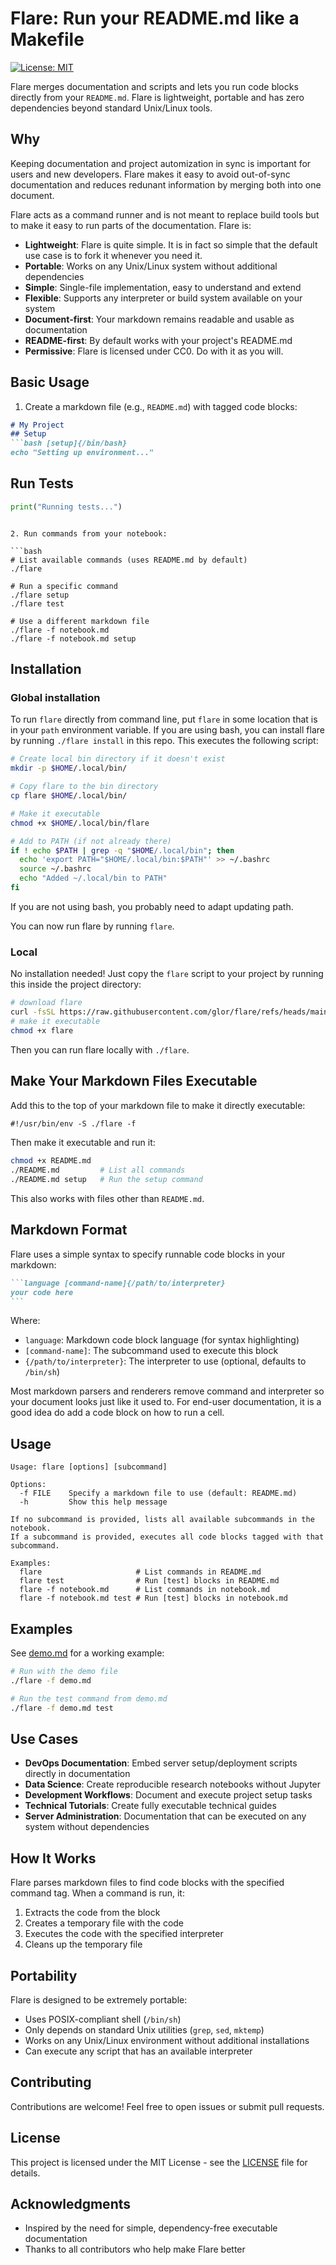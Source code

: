 # Flare: Run your README.md like a Makefile

[![License: MIT](https://img.shields.io/badge/License-MIT-blue.svg)](LICENSE)

Flare merges documentation and scripts and lets you run code blocks directly from your `README.md`. Flare is lightweight, portable and has zero dependencies beyond standard Unix/Linux tools.

## Why
Keeping documentation and project automization in sync is important for users and new developers. Flare makes it easy to avoid out-of-sync documentation and reduces redunant information by merging both into one document.

Flare acts as a command runner and is not meant to replace build tools but to make it easy to run parts of the documentation. Flare is:

- **Lightweight**: Flare is quite simple. It is in fact so simple that the default use case is to fork it whenever you need it. 
- **Portable**: Works on any Unix/Linux system without additional dependencies
- **Simple**: Single-file implementation, easy to understand and extend
- **Flexible**: Supports any interpreter or build system available on your system
- **Document-first**: Your markdown remains readable and usable as documentation
- **README-first**: By default works with your project's README.md
- **Permissive**: Flare is licensed under CC0. Do with it as you will.

## Basic Usage

1. Create a markdown file (e.g., `README.md`) with tagged code blocks:

```markdown
# My Project
## Setup
```bash [setup]{/bin/bash}
echo "Setting up environment..."
```
## Run Tests
```python [test]{/usr/bin/python3}
print("Running tests...")
```
```

2. Run commands from your notebook:

```bash
# List available commands (uses README.md by default)
./flare

# Run a specific command
./flare setup
./flare test

# Use a different markdown file
./flare -f notebook.md
./flare -f notebook.md setup
```

## Installation

### Global installation
To run `flare` directly from command line, put `flare` in some location that is in your `path` environment variable.
If you are using bash, you can install flare by running `./flare install` in this repo.
This executes the following script:

```bash [install]{/bin/bash}
# Create local bin directory if it doesn't exist
mkdir -p $HOME/.local/bin/

# Copy flare to the bin directory
cp flare $HOME/.local/bin/

# Make it executable
chmod +x $HOME/.local/bin/flare

# Add to PATH (if not already there)
if ! echo $PATH | grep -q "$HOME/.local/bin"; then
  echo 'export PATH="$HOME/.local/bin:$PATH"' >> ~/.bashrc
  source ~/.bashrc
  echo "Added ~/.local/bin to PATH"
fi
```
If you are not using bash, you probably need to adapt updating path.

You can now run flare by running `flare`.

### Local

No installation needed! Just copy the `flare` script to your project by running this inside the project directory:

```bash
# download flare
curl -fsSL https://raw.githubusercontent.com/glor/flare/refs/heads/main/flare -o flare
# make it executable
chmod +x flare
```
Then you can run flare locally with `./flare`.

## Make Your Markdown Files Executable

Add this to the top of your markdown file to make it directly executable:

```markdown
#!/usr/bin/env -S ./flare -f
```

Then make it executable and run it:

```bash
chmod +x README.md
./README.md         # List all commands
./README.md setup   # Run the setup command
```

This also works with files other than `README.md`.

## Markdown Format

Flare uses a simple syntax to specify runnable code blocks in your markdown:

````markdown
```language [command-name]{/path/to/interpreter}
your code here
```
````

Where:
- `language`: Markdown code block language (for syntax highlighting)
- `[command-name]`: The subcommand used to execute this block
- `{/path/to/interpreter}`: The interpreter to use (optional, defaults to `/bin/sh`)

Most markdown parsers and renderers remove command and interpreter so your document looks just like it used to. For end-user documentation, it is a good idea do add a code block on how to run a cell.

## Usage

```
Usage: flare [options] [subcommand]

Options:
  -f FILE    Specify a markdown file to use (default: README.md)
  -h         Show this help message

If no subcommand is provided, lists all available subcommands in the notebook.
If a subcommand is provided, executes all code blocks tagged with that subcommand.

Examples:
  flare                     # List commands in README.md
  flare test                # Run [test] blocks in README.md
  flare -f notebook.md      # List commands in notebook.md
  flare -f notebook.md test # Run [test] blocks in notebook.md
```

## Examples

See [demo.md](demo.md) for a working example:

```bash
# Run with the demo file
./flare -f demo.md

# Run the test command from demo.md
./flare -f demo.md test
```

## Use Cases

- **DevOps Documentation**: Embed server setup/deployment scripts directly in documentation
- **Data Science**: Create reproducible research notebooks without Jupyter
- **Development Workflows**: Document and execute project setup tasks
- **Technical Tutorials**: Create fully executable technical guides
- **Server Administration**: Documentation that can be executed on any system without dependencies

## How It Works

Flare parses markdown files to find code blocks with the specified command tag. When a command is run, it:

1. Extracts the code from the block
2. Creates a temporary file with the code
3. Executes the code with the specified interpreter
4. Cleans up the temporary file

## Portability

Flare is designed to be extremely portable:

- Uses POSIX-compliant shell (`/bin/sh`)
- Only depends on standard Unix utilities (`grep`, `sed`, `mktemp`)
- Works on any Unix/Linux environment without additional installations
- Can execute any script that has an available interpreter

## Contributing

Contributions are welcome! Feel free to open issues or submit pull requests.

## License

This project is licensed under the MIT License - see the [LICENSE](LICENSE) file for details.

## Acknowledgments

- Inspired by the need for simple, dependency-free executable documentation
- Thanks to all contributors who help make Flare better